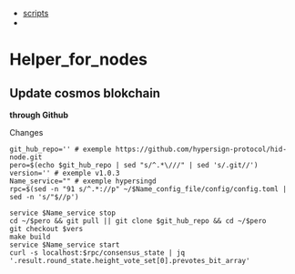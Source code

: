 * [scripts](https://github.com/ToTheMars2/Helper_for_nodes/blob/main/scripts.md)
*

# Helper_for_nodes



## Update cosmos blokchain

<b>through Github</b>

Сhanges
```
git_hub_repo='' # exemple https://github.com/hypersign-protocol/hid-node.git
pero=$(echo $git_hub_repo | sed "s/^.*\///" | sed 's/.git//')
version='' # exemple v1.0.3
Name_service="" # exemple hypersingd
rpc=$(sed -n "91 s/^.*://p" ~/$Name_config_file/config/config.toml | sed -n 's/"$//p')

```
```
service $Name_service stop
cd ~/$pero && git pull || git clone $git_hub_repo && cd ~/$pero
git checkout $vers
make build
service $Name_service start
curl -s localhost:$rpc/consensus_state | jq '.result.round_state.height_vote_set[0].prevotes_bit_array'

```


